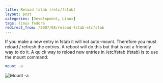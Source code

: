 ```yaml
---
title: Reload fstab (/etc/fstab)
layout: post
categories: [Development, Linux]
tags: linux fedora
redirect_from: /2007/08/reload-fstab-etcfstab
---
```


If you make a new entry in fstab it will not auto-mount.  Therefore you must reload / refresh the entries.  A reboot will do this but that is not a friendly way to do it.  A quick way to reload new entries in /etc/fstab (fstab) is to use the mount command:
```bash
mount -a
```

<img class="carbon" src="https://s3-us-west-2.amazonaws.com/chrisschuld.com/images/reload-fstab.png" alt="Mount -a" />
